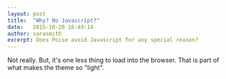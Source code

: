 ```yaml
---
layout: post
title:  "Why? No Javascript?"
date:   2015-10-20 18:49:14
author: sarasmith
excerpt: Does Poise avoid Javascript for any special reason?
---
```


Not really. But, it's one less thing to load into the browser. That is part of what makes the theme so "light". 
